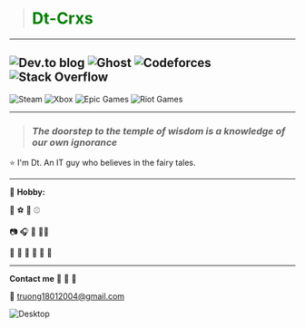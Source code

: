 > # **<span style="color: green">Dt-Crxs</span>** #
---
![Dev.to blog](https://img.shields.io/badge/dev.to-0A0A0A?style=for-the-badge&logo=dev.to&logoColor=white)
![Ghost](https://img.shields.io/badge/ghost-000?style=for-the-badge&logo=ghost&logoColor=%23F7DF1E)
![Codeforces](https://img.shields.io/badge/Codeforces-445f9d?style=for-the-badge&logo=Codeforces&logoColor=white)
![Stack Overflow](https://img.shields.io/badge/-Stackoverflow-FE7A16?style=for-the-badge&logo=stack-overflow&logoColor=white)
---
![Steam](https://img.shields.io/badge/steam-%23000000.svg?style=for-the-badge&logo=steam&logoColor=white)
![Xbox](https://img.shields.io/badge/xbox-%23107C10.svg?style=for-the-badge&logo=xbox&logoColor=white)
![Epic Games](https://img.shields.io/badge/epicgames-%23313131.svg?style=for-the-badge&logo=epicgames&logoColor=white)
![Riot Games](https://img.shields.io/badge/riotgames-D32936.svg?style=for-the-badge&logo=riotgames&logoColor=white)
***
>### *The doorstep to the temple of wisdom is a knowledge of our own ignorance* ###
:star: I'm Dt. An IT guy who believes in the fairy tales.

---

:sunrise: **Hobby:** 

 :basketball: :soccer: :8ball: :baseball:
 
 :camera: :headphones: :telescope: :rocket::moon:
 
 :pizza: :hamburger: :poultry_leg: :sushi: :rice_ball: :ramen:
 
 ---

**Contact me** :love_letter: :love_letter: :love_letter:

:e-mail: truong18012004@gmail.com

![Desktop](https://i.pinimg.com/736x/40/07/9d/40079d84641190fcbcea3c99ccb5d68f.jpg)





